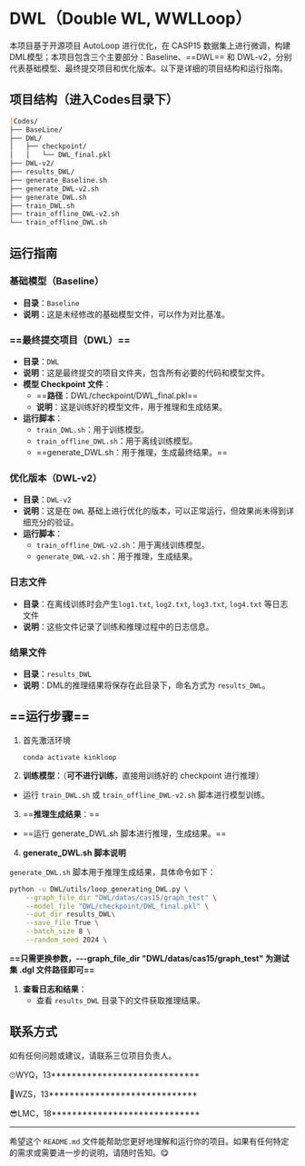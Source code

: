 # DWL（Double WL, WWLLoop）

本项目基于开源项目 AutoLoop 进行优化，在 CASP15 数据集上进行微调，构建DML模型；本项目包含三个主要部分：Baseline、==DWL== 和 DWL-v2，分别代表基础模型、最终提交项目和优化版本。以下是详细的项目结构和运行指南。

## 项目结构（进入Codes目录下）

```markdown
|Codes/
├── BaseLine/
├── DWL/
│   ├── checkpoint/
│   │   └── DWL_final.pkl
├── DWL-v2/
├── results_DWL/
├── generate_Baseline.sh
├── generate_DWL-v2.sh
├── generate_DWL.sh
├── train_DWL.sh
├── train_offline_DWL-v2.sh
└── train_offline_DWL.sh
```
## 运行指南

### 基础模型（Baseline）

- **目录**：`Baseline`
- **说明**：这是未经修改的基础模型文件，可以作为对比基准。

### ==最终提交项目（DWL）==

- **目录**：`DWL`
- **说明**：这是最终提交的项目文件夹，包含所有必要的代码和模型文件。
- **模型 Checkpoint 文件**：
  - ==**路径**：DWL/checkpoint/DWL_final.pkl==
  - **说明**：这是训练好的模型文件，用于推理和生成结果。
- **运行脚本**：
  - `train_DWL.sh`：用于训练模型。
  - `train_offline_DWL.sh`：用于离线训练模型。
  - ==generate_DWL.sh：用于推理，生成最终结果。==

### 优化版本（DWL-v2）

- **目录**：`DWL-v2`
- **说明**：这是在 `DWL` 基础上进行优化的版本，可以正常运行，但效果尚未得到详细充分的验证。
- **运行脚本**：
  - `train_offline_DWL-v2.sh`：用于离线训练模型。
  - `generate_DWL-v2.sh`：用于推理，生成结果。

### 日志文件

- **目录**：在离线训练时会产生`log1.txt`, `log2.txt`, `log3.txt`, `log4.txt` 等日志文件
- **说明**：这些文件记录了训练和推理过程中的日志信息。

### 结果文件

- **目录**：`results_DWL`
- **说明**：DML的推理结果将保存在此目录下，命名方式为 `results_DWL`。

## ==运行步骤==

1.   首先激活环境

     ```shell
     conda activate kinkloop
     ```

2.   **训练模型**：（**可不进行训练**，直接用训练好的 checkpoint 进行推理）

- 运行 `train_DWL.sh` 或 `train_offline_DWL-v2.sh` 脚本进行模型训练。

3.   ==**推理生成结果**：==

- ==运行 generate_DWL.sh 脚本进行推理，生成结果。==

4.   **generate_DWL.sh 脚本说明**

`generate_DWL.sh` 脚本用于推理生成结果，具体命令如下：

```bash
python -u DWL/utils/loop_generating_DWL.py \
    --graph_file_dir "DWL/datas/cas15/graph_test" \
    --model_file "DWL/checkpoint/DWL_final.pkl" \
    --out_dir results_DWL\
    --save_file True \
    --batch_size 8 \
    --random_seed 2024 \
```

**==只需更换参数，---graph_file_dir "DWL/datas/cas15/graph_test"  为测试集 .dgl 文件路径即可==**

1. **查看日志和结果**：
   - 查看 `results_DWL` 目录下的文件获取推理结果。

## 联系方式

如有任何问题或建议，请联系三位项目负责人。

🙄WYQ，13*****************************

🤣WZS，13*****************************

😎LMC，18*****************************

---

希望这个 `README.md` 文件能帮助您更好地理解和运行你的项目。如果有任何特定的需求或需要进一步的说明，请随时告知。😋